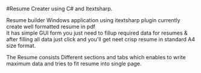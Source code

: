 #Resume Creater using C# and Itextsharp.


Resume builder Windows application using itextsharp plugin currently create well formatted resume in pdf  
 It has simple GUI form you just need to fillup required data for resumes & after filling all data just click and you'll 
 get neet crisp resume in standard A4 size format.
 
 The Resume consists Different sections and tabs which enables to write maximum data and tries to fit resume into single page.
 
 
 
 
 
